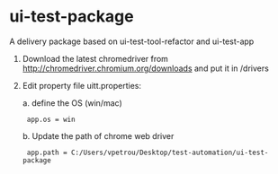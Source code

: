 # ui-test-package
A delivery package based on ui-test-tool-refactor and ui-test-app

1. Download the latest chromedriver from http://chromedriver.chromium.org/downloads and put it in /drivers


2. Edit property file uitt.properties:

	a. define the OS (win/mac)

		app.os = win
		
	b. Update the path of chrome web driver	
	
		app.path = C:/Users/vpetrou/Desktop/test-automation/ui-test-package